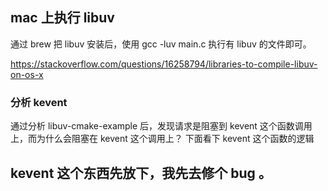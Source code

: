 ## mac 上执行 libuv

通过 brew 把 libuv 安装后，使用 gcc -luv main.c 执行有 libuv 的文件即可。

https://stackoverflow.com/questions/16258794/libraries-to-compile-libuv-on-os-x

### 分析 kevent
通过分析 libuv-cmake-example 后，发现请求是阻塞到 kevent 这个函数调用上，而为什么会阻塞在 kevent 这个调用上？
下面看下 kevent 这个函数的逻辑




## kevent 这个东西先放下，我先去修个 bug 。


